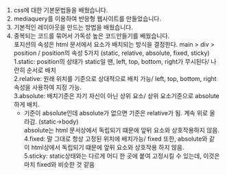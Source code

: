 1. css에 대한 기본문법들을 배웠습니다.
2. mediaquery를 이용하여 반응형 웹사이트를 만들었습니다.
3. 기본적인 레이아웃을 만드는 방법을 배웠습니다.
4. 중복되는 코드를 묶어서 가독성 높은 코드만들기를 배웠습니다.   
포지션의 속성은 html 문서에서 요소가 배치되는 방식을 결정한다.         main > div > position / position의 속성 5가지 (static, relative, absolute, fixed, sticky)   
   1.static: position의 상태가 static일 땐, left, top, bottom, right가 무시된다/ 나란히 순서로 배치   
   2.relative: 원래 위치를 기준으로 상대적으로 배치 가능/ left, top, bottom, right속성을 사용하여 지정 가능.       
   3.absolute: 배치기준은 자기 자신이 아닌 상위 요소/ 상위 요소기준으로 absolute하게 배치.          
   - 기준이 absolute인데 absolute가 없으면 기준은 relative가 됨. 계속 위로 올라감. (static->body)      
   absolute는 html 문서상에서 독립되기 떄문에 앞뒤 요소와 상호작용하지 않음.       
4.fixed: 말 그대로 항상 고정된 위치에 배치가능/ fixed 또한, absolute와 같이 html상에서 독립되기 떄문에 앞뒤 요소와 상호작용 하지 않음.       
5.sticky: static상태와는 다르게 어디 한 곳에 붙여 고정시킬 수 있는데, 이것은 마치 fixed와 비슷한 것 같음        
